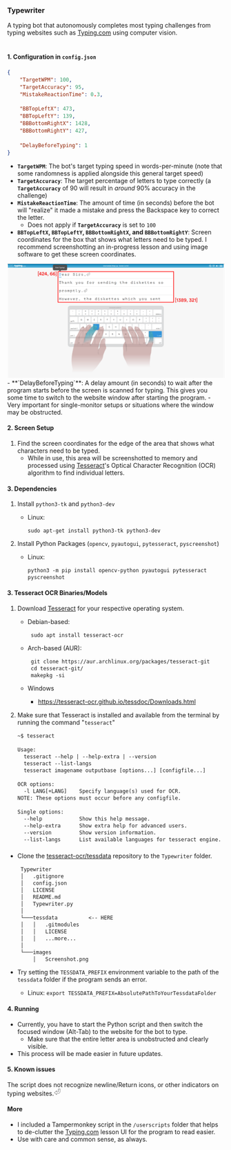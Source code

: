 ### Typewriter
A typing bot that autonomously completes most typing challenges from typing websites such as [Typing.com](https://typing.com) using computer vision.

#
#### 1. Configuration in `config.json`
```JSON
{
    "TargetWPM": 100,
    "TargetAccuracy": 95,
    "MistakeReactionTime": 0.3,

    "BBTopLeftX": 473,
    "BBTopLeftY": 139,
    "BBBottomRightX": 1428,
    "BBBottomRightY": 427,

    "DelayBeforeTyping": 1
}
```
 - **`TargetWPM`**: The bot's target typing speed in words-per-minute (note that some randomness is applied alongside this general target speed)
 - **`TargetAccuracy`**: The target percentage of letters to type correctly (a **`TargetAccuracy`** of 90 will result in *around* 90% accuracy in the challenge)
 - **`MistakeReactionTime`**: The amount of time (in seconds) before the bot will "realize" it made a mistake and press the Backspace key to correct the letter.
   - Does not apply if **`TargetAccuracy`** is set to `100`
 - **`BBTopLeftX`, `BBTopLeftY`, `BBBottomRightX`, and `BBBottomRightY`**: Screen coordinates for the box that shows what letters need to be typed. I recommend screenshotting an in-progress lesson and using image software to get these screen coordinates.
  <img src='./images/Screenshot.png'>
 - **`DelayBeforeTyping`**: A delay amount (in seconds) to wait after the program starts before the screen is scanned for typing. This gives you some time to switch to the website window after starting the program.
   - Very important for single-monitor setups or situations where the window may be obstructed.

#### 2. Screen Setup
 1. Find the screen coordinates for the edge of the area that shows what characters need to be typed.
    - While in use, this area will be screenshotted to memory and processed using [Tesseract](https://github.com/tesseract-ocr/tesseract)'s Optical Character Recognition (OCR) algorithm to find individual letters. 

#### 3. Dependencies
 1. Install `python3-tk` and `python3-dev`
    - Linux:
      
          sudo apt-get install python3-tk python3-dev
  
 2. Install Python Packages (`opencv`, `pyautogui`, `pytesseract`, `pyscreenshot`)
    - Linux:

          python3 -m pip install opencv-python pyautogui pytesseract pyscreenshot

#### 3. Tesseract OCR Binaries/Models
 1.  Download [Tesseract](https://github.com/tesseract-ocr/tesseract) for your respective operating system.
       - Debian-based: 

              sudo apt install tesseract-ocr

       - Arch-based (AUR):

              git clone https://aur.archlinux.org/packages/tesseract-git
              cd tesseract-git/
              makepkg -si

       - Windows
         - https://tesseract-ocr.github.io/tessdoc/Downloads.html

 2. Make sure that Tesseract is installed and available from the terminal by running the command "`tesseract`"
  
        ~$ tesseract

        Usage:
          tesseract --help | --help-extra | --version
          tesseract --list-langs
          tesseract imagename outputbase [options...] [configfile...]

        OCR options:
          -l LANG[+LANG]    Specify language(s) used for OCR.
        NOTE: These options must occur before any configfile.

        Single options:
          --help            Show this help message.
          --help-extra      Show extra help for advanced users.
          --version         Show version information.
          --list-langs      List available languages for tesseract engine.

###

 - Clone the [tesseract-ocr/tessdata](https://github.com/tesseract-ocr/tessdata) repository to the `Typewriter` folder.

        Typewriter
        │   .gitignore
        │   config.json
        │   LICENSE
        │   README.md
        │   Typewriter.py
        │
        └───tessdata          <-- HERE
        │   │   .gitmodules
        │   │   LICENSE
        │   │   ...more...
        │   
        └───images
            │   Screenshot.png

 - Try setting the `TESSDATA_PREFIX` environment variable to the path of the `tessdata` folder if the program sends an error.
   - Linux: `export TESSDATA_PREFIX=AbsolutePathToYourTessdataFolder`

#### 4. Running
 - Currently, you have to start the Python script and then switch the focused window (Alt-Tab) to the website for the bot to type.
   - Make sure that the entire letter area is unobstructed and clearly visible.
 - This process will be made easier in future updates.

#### 5. Known issues

<div>The script does not recognize newline/Return icons, or other indicators on typing websites.<img src='./images/Enter.png' style='width: 16px'></div>

#### More
 - I included a Tampermonkey script in the `/userscripts` folder that helps to de-clutter the [Typing.com](https://typing.com) lesson UI for the program to read easier.
 - Use with care and common sense, as always.